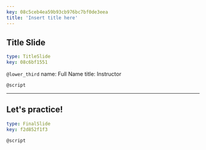 ```yaml
---
key: 08c5ceb4ea59b93cb976bc7bf0de3eea
title: 'Insert title here'
---
```


## Title Slide

```yaml
type: TitleSlide
key: 08c6bf1551
```

`@lower_third`
name: Full Name
title: Instructor

`@script`


---

## Let's practice!

```yaml
type: FinalSlide
key: f2d852f1f3
```

`@script`
